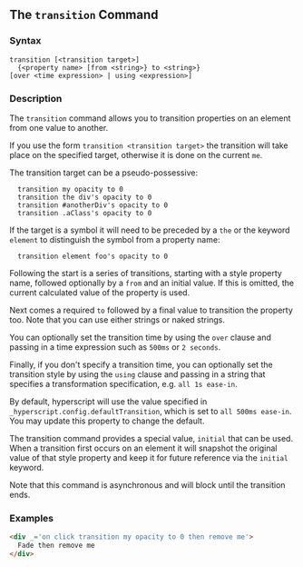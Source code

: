 
## The `transition` Command

### Syntax

```ebnf
transition [<transition target>]
  {<property name> [from <string>} to <string>}
[over <time expression> | using <expression>]
```

### Description

The `transition` command allows you to transition properties on an element from one value to another.

If you use the form `transition <transition target>` the transition will take place on the specified target, otherwise
it is done on the current `me`.

The transition target can be a pseudo-possessive:
```hyperscript
  transition my opacity to 0
  transition the div's opacity to 0
  transition #anotherDiv's opacity to 0
  transition .aClass's opacity to 0
``` 

If the target is a symbol it will need to be preceded by a `the` or the keyword `element` to distinguish the symbol from a
property name:
```
  transition element foo's opacity to 0
``` 

Following the start is a series of transitions, starting with a style property name, followed optionally by 
a `from` and an initial value.  If this is omitted, the current calculated value of the property is used.

Next comes a required `to` followed by a final value to transition the property too.  Note that you can use
either strings or naked strings.

You can optionally set the transition time by using the `over` clause and passing in a time expression such as
`500ms` or `2 seconds`.

Finally, if you don't specify a transition time,  you can optionally set the transition style by using the `using` 
clause and passing in a string that specifies a transformation specification, e.g. `all 1s ease-in`.

By default, hyperscript will use the value specified in `_hyperscript.config.defaultTransition`, which is
set to `all 500ms ease-in`.  You may update this property to change the default.

The transition command provides a special value, `initial` that can be used.  When a transition first
occurs on an element it will snapshot the original value of that style property and keep it for future
reference via the `initial` keyword.

Note that this command is asynchronous and will block until the transition ends.

### Examples

```html
<div _='on click transition my opacity to 0 then remove me'>
  Fade then remove me
</div>
```  
